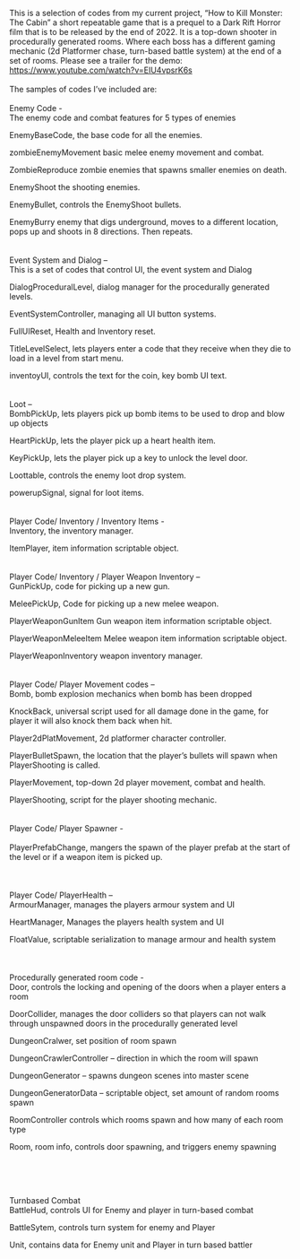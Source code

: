 This is a selection of codes from my current project, “How to Kill Monster: The Cabin” a short repeatable game that is a prequel to a Dark Rift Horror film that is to be released by the end of 2022. 
It is a top-down shooter in procedurally generated rooms. Where each boss has a different gaming mechanic (2d Platformer chase, turn-based battle system) at the end of a set of rooms. 
Please see a trailer for the demo: https://www.youtube.com/watch?v=EIU4vpsrK6s
<br>
<br>
The samples of codes I’ve included are:
<br>
<br>
Enemy Code -
<br>
The enemy code and combat features for 5 types of enemies

EnemyBaseCode, the base code for all the enemies.

zombieEnemyMovement basic melee enemy movement and combat.

ZombieReproduce zombie enemies that spawns smaller enemies on death.

EnemyShoot the shooting enemies.

EnemyBullet, controls the EnemyShoot bullets.

EnemyBurry enemy that digs underground, moves to a different location, pops up and shoots in 8 directions. Then repeats.
<br>
<br>
<br>
Event System and Dialog –
<br>
This is a set of codes that control UI, the event system and Dialog

DialogProceduralLevel, dialog manager for the procedurally generated levels.

EventSystemController, managing all UI button systems.

FullUIReset, Health and Inventory reset.

TitleLevelSelect, lets players enter a code that they receive when they die to load in a level from start menu.

inventoyUI, controls the text for the coin, key bomb UI text.
<br>
<br>
<br>
Loot –
<br>
BombPickUp, lets players pick up bomb items to be used to drop and blow up objects

HeartPickUp, lets the player pick up a heart health item.

KeyPickUp, lets the player pick up a key to unlock the level door.

Loottable, controls the enemy loot drop system.

powerupSignal, signal for loot items.
<br>
<br>
<br>
Player Code/ Inventory / Inventory Items -
<br>
Inventory, the inventory manager.

ItemPlayer, item information scriptable object.
<br>
<br>
<br>
Player Code/ Inventory / Player Weapon Inventory –
<br>
GunPickUp, code for picking up a new gun.

MeleePickUp, Code for picking up a new melee weapon.

PlayerWeaponGunItem Gun weapon item information scriptable object. 

PlayerWeaponMeleeItem Melee weapon item information scriptable object. 

PlayerWeaponInventory weapon inventory manager.
<br>
<br>
<br>
Player Code/ Player Movement codes – 
<br>
Bomb, bomb explosion mechanics when bomb has been dropped

KnockBack, universal script used for all damage done in the game, for player it will also knock them back when hit.

Player2dPlatMovement, 2d platformer character controller.

PlayerBulletSpawn, the location that the player’s bullets will spawn when PlayerShooting is called.

PlayerMovement, top-down 2d player movement, combat and health.

PlayerShooting, script for the player shooting mechanic.
<br>
<br>
<br>
Player Code/ Player Spawner -  
<br>
PlayerPrefabChange, mangers the spawn of the player prefab at the start of the level or if a weapon item is picked up.  
<br>
<br>
<br>
Player Code/ PlayerHealth –
<br>
ArmourManager, manages the players armour system and UI

HeartManager, Manages the players health system and UI

FloatValue, scriptable serialization to manage armour and health system  
<br>
<br>
<br>
Procedurally generated room code -
<br>
Door, controls the locking and opening of the doors when a player enters a room

DoorCollider, manages the door colliders so that players can not walk through unspawned doors in the procedurally generated level 

DungeonCralwer, set position of room spawn

DungeonCrawlerController – direction in which the room will spawn

DungeonGenerator – spawns dungeon scenes into master scene

DungeonGeneratorData – scriptable object, set amount of random rooms spawn

RoomController controls which rooms spawn and how many of each room type

Room, room info, controls door spawning, and triggers enemy spawning

<br>
<br>
<br>

Turnbased Combat
<br>
BattleHud, controls UI for Enemy and player in turn-based combat

BattleSytem, controls turn system for enemy and Player

Unit, contains data for Enemy unit and Player in turn based battler






 


